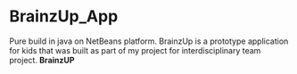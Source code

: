 # BrainzUp_App
Pure build in java on NetBeans platform. 
BrainzUp is a prototype application for kids that was built as part of my project for interdisciplinary team project.
<b> BrainzUP </b>
